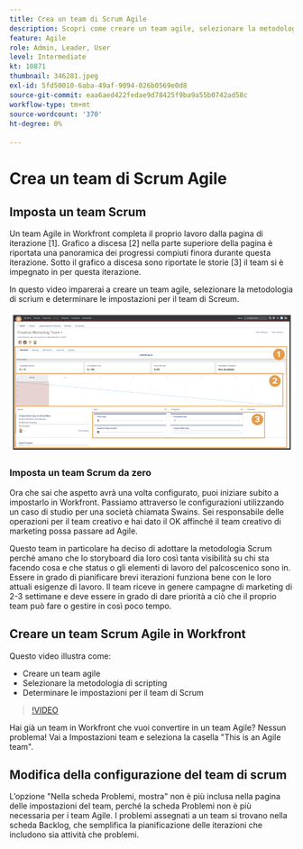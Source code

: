```yaml
---
title: Crea un team di Scrum Agile
description: Scopri come creare un team agile, selezionare la metodologia di scrium e determinare le impostazioni per il team di scrium.
feature: Agile
role: Admin, Leader, User
level: Intermediate
kt: 10871
thumbnail: 346281.jpeg
exl-id: 5fd50010-6aba-49af-9094-026b0569e0d8
source-git-commit: eaa6aed422fedae9d78425f9ba9a55b0742ad58c
workflow-type: tm+mt
source-wordcount: '370'
ht-degree: 0%

---
```


# Crea un team di Scrum Agile

## Imposta un team Scrum

Un team Agile in Workfront completa il proprio lavoro dalla pagina di iterazione [1]. Grafico a discesa [2] nella parte superiore della pagina è riportata una panoramica dei progressi compiuti finora durante questa iterazione. Sotto il grafico a discesa sono riportate le storie [3] il team si è impegnato in per questa iterazione.

In questo video imparerai a creare un team agile, selezionare la metodologia di scrium e determinare le impostazioni per il team di Screum.

![Pagina Team](assets/scrum-agile-team-page.png)

### Imposta un team Scrum da zero

Ora che sai che aspetto avrà una volta configurato, puoi iniziare subito a impostarlo in Workfront. Passiamo attraverso le configurazioni utilizzando un caso di studio per una società chiamata Swains. Sei responsabile delle operazioni per il team creativo e hai dato il OK affinché il team creativo di marketing possa passare ad Agile.


Questo team in particolare ha deciso di adottare la metodologia Scrum perché amano che lo storyboard dia loro così tanta visibilità su chi sta facendo cosa e che status o gli elementi di lavoro del palcoscenico sono in. Essere in grado di pianificare brevi iterazioni funziona bene con le loro attuali esigenze di lavoro. Il team riceve in genere campagne di marketing di 2-3 settimane e deve essere in grado di dare priorità a ciò che il proprio team può fare o gestire in così poco tempo.

## Creare un team Scrum Agile in Workfront

Questo video illustra come:

- Creare un team agile
- Selezionare la metodologia di scripting
- Determinare le impostazioni per il team di Scrum

>[!VIDEO](https://video.tv.adobe.com/v/346281/?quality=12&learn=on)

Hai già un team in Workfront che vuoi convertire in un team Agile? Nessun problema! Vai a Impostazioni team e seleziona la casella &quot;This is an Agile team&quot;.



## Modifica della configurazione del team di scrum

L’opzione &quot;Nella scheda Problemi, mostra&quot; non è più inclusa nella pagina delle impostazioni del team, perché la scheda Problemi non è più necessaria per i team Agile. I problemi assegnati a un team si trovano nella scheda Backlog, che semplifica la pianificazione delle iterazioni che includono sia attività che problemi.
